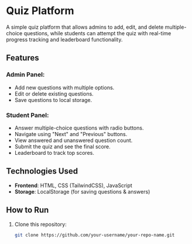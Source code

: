 # Quiz Platform

A simple quiz platform that allows admins to add, edit, and delete multiple-choice questions, while students can attempt the quiz with real-time progress tracking and leaderboard functionality.

## Features

### Admin Panel:
- Add new questions with multiple options.
- Edit or delete existing questions.
- Save questions to local storage.

### Student Panel:
- Answer multiple-choice questions with radio buttons.
- Navigate using "Next" and "Previous" buttons.
- View answered and unanswered question count.
- Submit the quiz and see the final score.
- Leaderboard to track top scores.

## Technologies Used
- **Frontend**: HTML, CSS (TailwindCSS), JavaScript
- **Storage**: LocalStorage (for saving questions & answers)

## How to Run
1. Clone this repository:
   ```sh
   git clone https://github.com/your-username/your-repo-name.git
